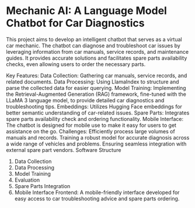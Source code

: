 # Mechanic AI: A Language Model Chatbot for Car Diagnostics
This project aims to develop an intelligent chatbot that serves as a virtual car mechanic. The chatbot can diagnose and troubleshoot car issues by leveraging information from car manuals, service records, and maintenance guides. It provides accurate solutions and facilitates spare parts availability checks, even allowing users to order the necessary parts.

Key Features:
Data Collection: Gathering car manuals, service records, and related documents.
Data Processing: Using LlamaIndex to structure and parse the collected data for easier querying.
Model Training: Implementing the Retrieval-Augmented Generation (RAG) framework, fine-tuned with the LLaMA 3 language model, to provide detailed car diagnostics and troubleshooting tips.
Embeddings: Utilizes Hugging Face embeddings for better semantic understanding of car-related issues.
Spare Parts: Integrates spare parts availability check and ordering functionality.
Mobile Interface: The chatbot is designed for mobile use to make it easy for users to get assistance on the go.
Challenges:
Efficiently process large volumes of manuals and records.
Training a robust model for accurate diagnosis across a wide range of vehicles and problems.
Ensuring seamless integration with external spare part vendors.
Software Structure
1. Data Collection
2. Data Processing
3. Model Training
4. Evaluation
5. Spare Parts Integration
6. Mobile Interface
Frontend: A mobile-friendly interface developed for easy access to car troubleshooting advice and spare parts ordering.
